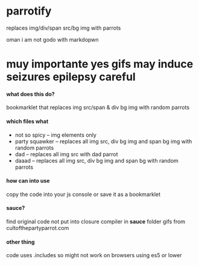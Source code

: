 # parrotify
replaces img/div/span src/bg img with parrots

oman i am not godo with markdopwn

# muy importante yes gifs may induce seizures epilepsy careful

#### what does this do?
bookmarklet that replaces img src/span & div bg img with random parrots

#### which files what
- not so spicy – img elements only
- party squawker – replaces all img src, div bg img and span bg img with random parrots
- dad – replaces all img src with dad parrot
- daaad – replaces all img src, div bg img and span bg with random parrots

#### how can into use
copy the code into your js console or save it as a bookmarklet

#### sauce?
find original code not put into closure compiler in **sauce** folder
gifs from cultofthepartyparrot.com

#### other thing
code uses .includes so might not work on browsers using es5 or lower
